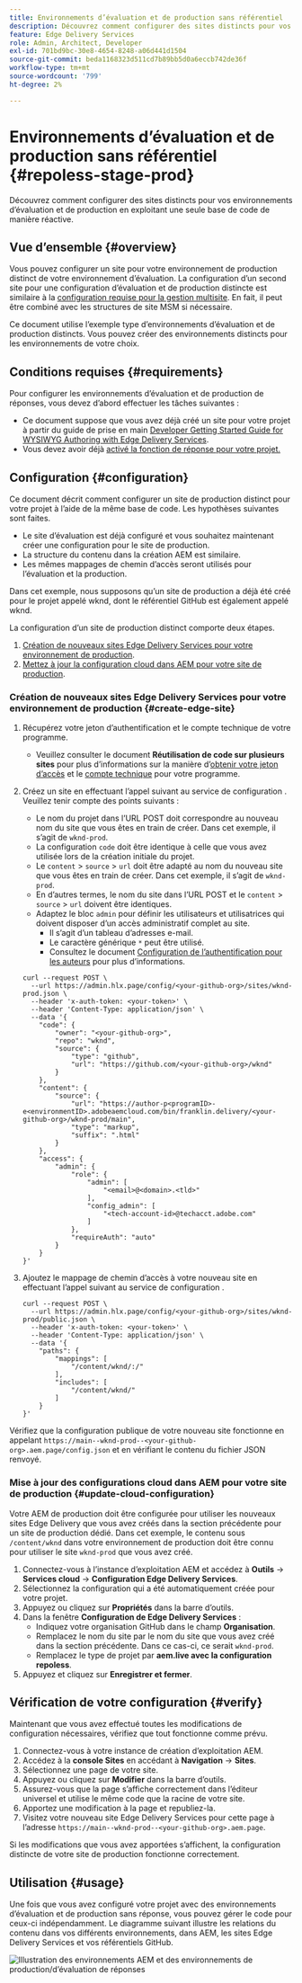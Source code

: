 ```yaml
---
title: Environnements d’évaluation et de production sans référentiel
description: Découvrez comment configurer des sites distincts pour vos environnements d’évaluation et de production en exploitant une seule base de code de manière réactive.
feature: Edge Delivery Services
role: Admin, Architect, Developer
exl-id: 701bd9bc-30e8-4654-8248-a06d441d1504
source-git-commit: beda1168323d511cd7b89bb5d0a6eccb742de36f
workflow-type: tm+mt
source-wordcount: '799'
ht-degree: 2%

---
```


# Environnements d’évaluation et de production sans référentiel {#repoless-stage-prod}

Découvrez comment configurer des sites distincts pour vos environnements d’évaluation et de production en exploitant une seule base de code de manière réactive.

## Vue d’ensemble {#overview}

Vous pouvez configurer un site pour votre environnement de production distinct de votre environnement d’évaluation. La configuration d’un second site pour une configuration d’évaluation et de production distincte est similaire à la [configuration requise pour la gestion multisite](/help/edge/wysiwyg-authoring/repoless-msm.md). En fait, il peut être combiné avec les structures de site MSM si nécessaire.

Ce document utilise l’exemple type d’environnements d’évaluation et de production distincts. Vous pouvez créer des environnements distincts pour les environnements de votre choix.

## Conditions requises {#requirements}

Pour configurer les environnements d’évaluation et de production de réponses, vous devez d’abord effectuer les tâches suivantes :

* Ce document suppose que vous avez déjà créé un site pour votre projet à partir du guide de prise en main [Developer Getting Started Guide for WYSIWYG Authoring with Edge Delivery Services](/help/edge/wysiwyg-authoring/edge-dev-getting-started.md).
* Vous devez avoir déjà [activé la fonction de réponse pour votre projet.](/help/edge/wysiwyg-authoring/repoless.md)

## Configuration {#configuration}

Ce document décrit comment configurer un site de production distinct pour votre projet à l’aide de la même base de code. Les hypothèses suivantes sont faites.

* Le site d’évaluation est déjà configuré et vous souhaitez maintenant créer une configuration pour le site de production.
* La structure du contenu dans la création AEM est similaire.
* Les mêmes mappages de chemin d’accès seront utilisés pour l’évaluation et la production.

Dans cet exemple, nous supposons qu’un site de production a déjà été créé pour le projet appelé wknd, dont le référentiel GitHub est également appelé wknd.

La configuration d’un site de production distinct comporte deux étapes.

1. [Création de nouveaux sites Edge Delivery Services pour votre environnement de production](#create-edge-site).
1. [Mettez à jour la configuration cloud dans AEM pour votre site de production](#update-cloud-configuration).

### Création de nouveaux sites Edge Delivery Services pour votre environnement de production {#create-edge-site}

1. Récupérez votre jeton d’authentification et le compte technique de votre programme.
   * Veuillez consulter le document **Réutilisation de code sur plusieurs sites** pour plus d’informations sur la manière d’[obtenir votre jeton d’accès](/help/edge/wysiwyg-authoring/repoless.md#access-token) et le [compte technique](/help/edge/wysiwyg-authoring/repoless.md#access-control) pour votre programme.
1. Créez un site en effectuant l’appel suivant au service de configuration . Veuillez tenir compte des points suivants :
   * Le nom du projet dans l’URL POST doit correspondre au nouveau nom du site que vous êtes en train de créer. Dans cet exemple, il s’agit de `wknd-prod`.
   * La configuration `code` doit être identique à celle que vous avez utilisée lors de la création initiale du projet.
   * Le `content` > `source` > `url` doit être adapté au nom du nouveau site que vous êtes en train de créer. Dans cet exemple, il s’agit de `wknd-prod`.
   * En d’autres termes, le nom du site dans l’URL POST et le `content` > `source` > `url` doivent être identiques.
   * Adaptez le bloc `admin` pour définir les utilisateurs et utilisatrices qui doivent disposer d’un accès administratif complet au site.
      * Il s’agit d’un tableau d’adresses e-mail.
      * Le caractère générique `*` peut être utilisé.
      * Consultez le document [Configuration de l’authentification pour les auteurs](https://www.aem.live/docs/authentication-setup-authoring#default-roles) pour plus d’informations.

   ```text
   curl --request POST \
     --url https://admin.hlx.page/config/<your-github-org>/sites/wknd-prod.json \
     --header 'x-auth-token: <your-token>' \
     --header 'Content-Type: application/json' \
     --data '{
       "code": {
           "owner": "<your-github-org>",
           "repo": "wknd",
           "source": {
               "type": "github",
               "url": "https://github.com/<your-github-org>/wknd"
           }
       },
       "content": {
           "source": {
               "url": "https://author-p<programID>-e<environmentID>.adobeaemcloud.com/bin/franklin.delivery/<your-github-org>/wknd-prod/main",
               "type": "markup",
               "suffix": ".html"
           }
       },
       "access": {
           "admin": {
               "role": {
                   "admin": [
                       "<email>@<domain>.<tld>"
                   ],
                   "config_admin": [
                       "<tech-account-id>@techacct.adobe.com"
                   ]
               },
               "requireAuth": "auto"
           }
       }
   }'
   ```

1. Ajoutez le mappage de chemin d’accès à votre nouveau site en effectuant l’appel suivant au service de configuration .

   ```text
   curl --request POST \
     --url https://admin.hlx.page/config/<your-github-org>/sites/wknd-prod/public.json \
     --header 'x-auth-token: <your-token>' \
     --header 'Content-Type: application/json' \
     --data '{
       "paths": {
           "mappings": [
               "/content/wknd/:/"
           ],
           "includes": [
               "/content/wknd/"
           ]
       }
   }'
   ```

Vérifiez que la configuration publique de votre nouveau site fonctionne en appelant `https://main--wknd-prod--<your-github-org>.aem.page/config.json` et en vérifiant le contenu du fichier JSON renvoyé.

### Mise à jour des configurations cloud dans AEM pour votre site de production {#update-cloud-configuration}

Votre AEM de production doit être configurée pour utiliser les nouveaux sites Edge Delivery que vous avez créés dans la section précédente pour un site de production dédié. Dans cet exemple, le contenu sous `/content/wknd` dans votre environnement de production doit être connu pour utiliser le site `wknd-prod` que vous avez créé.

1. Connectez-vous à l’instance d’exploitation AEM et accédez à **Outils** -> **Services cloud** -> **Configuration Edge Delivery Services**.
1. Sélectionnez la configuration qui a été automatiquement créée pour votre projet.
1. Appuyez ou cliquez sur **Propriétés** dans la barre d’outils.
1. Dans la fenêtre **Configuration de Edge Delivery Services** :
   * Indiquez votre organisation GitHub dans le champ **Organisation**.
   * Remplacez le nom du site par le nom du site que vous avez créé dans la section précédente. Dans ce cas-ci, ce serait `wknd-prod`.
   * Remplacez le type de projet par **aem.live avec la configuration repoless**.
1. Appuyez et cliquez sur **Enregistrer et fermer**.

## Vérification de votre configuration {#verify}

Maintenant que vous avez effectué toutes les modifications de configuration nécessaires, vérifiez que tout fonctionne comme prévu.

1. Connectez-vous à votre instance de création d’exploitation AEM.
1. Accédez à la **console Sites** en accédant à **Navigation** -> **Sites**.
1. Sélectionnez une page de votre site.
1. Appuyez ou cliquez sur **Modifier** dans la barre d’outils.
1. Assurez-vous que la page s’affiche correctement dans l’éditeur universel et utilise le même code que la racine de votre site.
1. Apportez une modification à la page et republiez-la.
1. Visitez votre nouveau site Edge Delivery Services pour cette page à l’adresse `https://main--wknd-prod--<your-github-org>.aem.page`.

Si les modifications que vous avez apportées s’affichent, la configuration distincte de votre site de production fonctionne correctement.

## Utilisation {#usage}

Une fois que vous avez configuré votre projet avec des environnements d’évaluation et de production sans réponse, vous pouvez gérer le code pour ceux-ci indépendamment. Le diagramme suivant illustre les relations du contenu dans vos différents environnements, dans AEM, les sites Edge Delivery Services et vos référentiels GitHub.

![Illustration des environnements AEM et des environnements de production/d’évaluation de réponses](assets/repoless/aem-edge-github.png)
